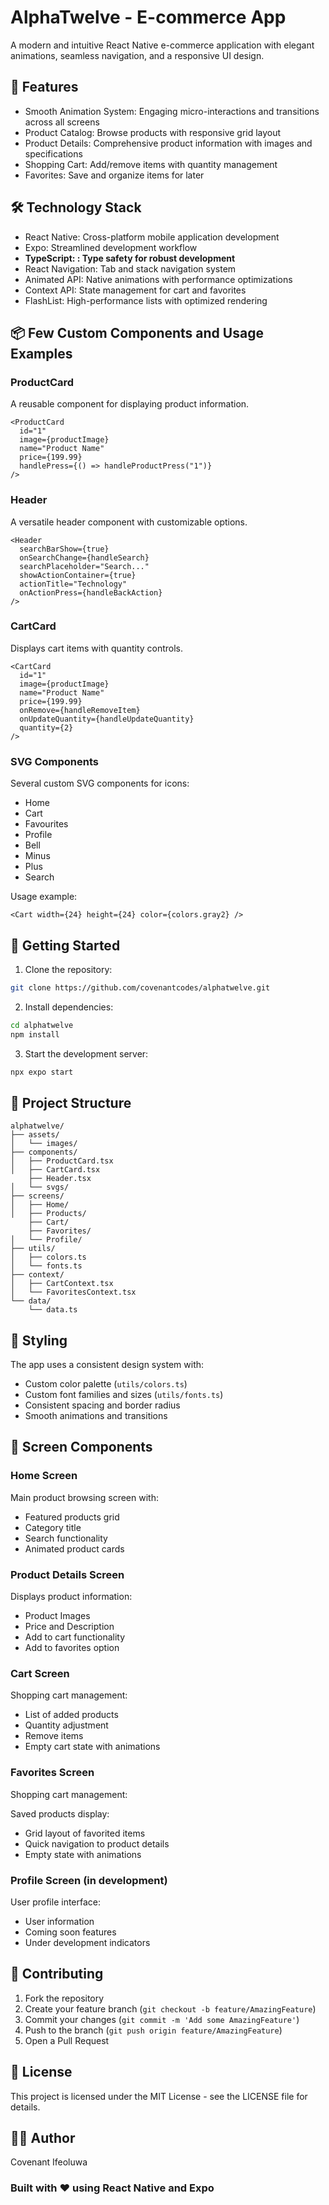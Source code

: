 # AlphaTwelve - E-commerce App

A modern and intuitive React Native e-commerce application with elegant animations, seamless navigation, and a responsive UI design.

## 📱 Features

- Smooth Animation System: Engaging micro-interactions and transitions across all screens
- Product Catalog: Browse products with responsive grid layout
- Product Details: Comprehensive product information with images and specifications
- Shopping Cart: Add/remove items with quantity management
- Favorites: Save and organize items for later

## 🛠 Technology Stack

- React Native: Cross-platform mobile application development
- Expo: Streamlined development workflow
- **TypeScript: : Type safety for robust development**
- React Navigation: Tab and stack navigation system
- Animated API: Native animations with performance optimizations
- Context API: State management for cart and favorites
- FlashList: High-performance lists with optimized rendering

## 📦 Few Custom Components and Usage Examples

### ProductCard

A reusable component for displaying product information.

```tsx
<ProductCard
  id="1"
  image={productImage}
  name="Product Name"
  price={199.99}
  handlePress={() => handleProductPress("1")}
/>
```

### Header

A versatile header component with customizable options.

```tsx
<Header
  searchBarShow={true}
  onSearchChange={handleSearch}
  searchPlaceholder="Search..."
  showActionContainer={true}
  actionTitle="Technology"
  onActionPress={handleBackAction}
/>
```

### CartCard

Displays cart items with quantity controls.

```tsx
<CartCard
  id="1"
  image={productImage}
  name="Product Name"
  price={199.99}
  onRemove={handleRemoveItem}
  onUpdateQuantity={handleUpdateQuantity}
  quantity={2}
/>
```

### SVG Components

Several custom SVG components for icons:

- Home
- Cart
- Favourites
- Profile
- Bell
- Minus
- Plus
- Search

Usage example:

```tsx
<Cart width={24} height={24} color={colors.gray2} />
```

## 🚀 Getting Started

1. Clone the repository:

```bash
git clone https://github.com/covenantcodes/alphatwelve.git
```

2. Install dependencies:

```bash
cd alphatwelve
npm install
```

3. Start the development server:

```bash
npx expo start
```

## 📁 Project Structure

```
alphatwelve/
├── assets/
│   └── images/
├── components/
│   ├── ProductCard.tsx
│   ├── CartCard.tsx
    ├── Header.tsx
│   └── svgs/
├── screens/
│   ├── Home/
│   ├── Products/
    ├── Cart/
    ├── Favorites/
│   └── Profile/
├── utils/
│   ├── colors.ts
│   └── fonts.ts
├── context/
│   ├── CartContext.tsx
│   └── FavoritesContext.tsx
└── data/
    └── data.ts
```

## 🎨 Styling

The app uses a consistent design system with:

- Custom color palette (`utils/colors.ts`)
- Custom font families and sizes (`utils/fonts.ts`)
- Consistent spacing and border radius
- Smooth animations and transitions

## 📱 Screen Components

### Home Screen

Main product browsing screen with:

- Featured products grid
- Category title
- Search functionality
- Animated product cards

### Product Details Screen

Displays product information:

- Product Images
- Price and Description
- Add to cart functionality
- Add to favorites option

### Cart Screen

Shopping cart management:

- List of added products
- Quantity adjustment
- Remove items
- Empty cart state with animations

### Favorites Screen

Shopping cart management:

Saved products display:

- Grid layout of favorited items
- Quick navigation to product details
- Empty state with animations

### Profile Screen (in development)

User profile interface:

- User information
- Coming soon features
- Under development indicators

## 🤝 Contributing

1. Fork the repository
2. Create your feature branch (`git checkout -b feature/AmazingFeature`)
3. Commit your changes (`git commit -m 'Add some AmazingFeature'`)
4. Push to the branch (`git push origin feature/AmazingFeature`)
5. Open a Pull Request

## 📄 License

This project is licensed under the MIT License - see the LICENSE file for details.

## 👨‍💻 Author

Covenant Ifeoluwa

### Built with ❤️ using React Native and Expo
